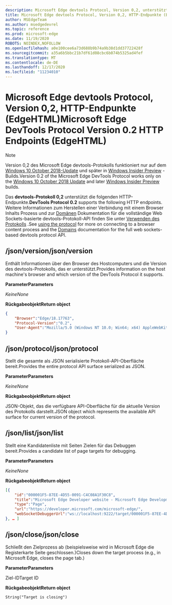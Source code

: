 ```yaml
---
description: Microsoft Edge devtools Protocol, Version 0,2, unterstützt die folgenden HTTP-Endpunkte.
title: Microsoft Edge devtools Protocol, Version 0,2, HTTP-Endpunkte (EdgeHTML)
author: MSEdgeTeam
ms.author: msedgedevrel
ms.topic: reference
ms.prod: microsoft-edge
ms.date: 11/19/2020
ROBOTS: NOINDEX,NOFOLLOW
ms.openlocfilehash: a0e100cee6a73d688b9b74a9b38d1dd37722428f
ms.sourcegitcommit: a35a6b5bbc21b7df61d08cbc6b074b5325ad4fef
ms.translationtype: MT
ms.contentlocale: de-DE
ms.lasthandoff: 12/17/2020
ms.locfileid: "11234010"
---
```

# <span data-ttu-id="2d21c-103">Microsoft Edge devtools Protocol, Version 0,2, HTTP-Endpunkte (EdgeHTML)</span><span class="sxs-lookup"><span data-stu-id="2d21c-103">Microsoft Edge DevTools Protocol Version 0.2 HTTP Endpoints (EdgeHTML)</span></span>  

> [!NOTE]
> <span data-ttu-id="2d21c-104">Version 0,2 des Microsoft Edge devtools-Protokolls funktioniert nur auf dem [Windows 10 October 2018-Update]() und später in [Windows Insider Preview](https://insider.windows.com/en-us/getting-started/) -Builds.</span><span class="sxs-lookup"><span data-stu-id="2d21c-104">Version 0.2 of the Microsoft Edge DevTools Protocol works only on the [Windows 10 October 2018 Update]() and later [Windows Insider Preview](https://insider.windows.com/en-us/getting-started/) builds.</span></span>

<span data-ttu-id="2d21c-105">Das **devtools-Protokoll 0,2** unterstützt die folgenden HTTP-Endpunkte.</span><span class="sxs-lookup"><span data-stu-id="2d21c-105">**DevTools Protocol 0.2** supports the following HTTP endpoints.</span></span> <span data-ttu-id="2d21c-106">Weitere Informationen zum Herstellen einer Verbindung mit einem Browser Inhalts Prozess und zur [Domänen](domains/index.md) Dokumentation für die vollständige Web Sockets-basierte devtools-Protokoll-API finden Sie unter [Verwenden des Protokolls](../index.md#using-the-protocol) .</span><span class="sxs-lookup"><span data-stu-id="2d21c-106">See [using the protocol](../index.md#using-the-protocol) for more on connecting to a browser content process and the [Domains](domains/index.md) documentation for the full web sockets-based devtools protocol API.</span></span>

## <span data-ttu-id="2d21c-107">/json/version</span><span class="sxs-lookup"><span data-stu-id="2d21c-107">/json/version</span></span>
<span data-ttu-id="2d21c-108">Enthält Informationen über den Browser des Hostcomputers und die Version des devtools-Protokolls, das er unterstützt.</span><span class="sxs-lookup"><span data-stu-id="2d21c-108">Provides information on the host machine's browser and which version of the DevTools Protocol it supports.</span></span>

**<span data-ttu-id="2d21c-109">Parameter</span><span class="sxs-lookup"><span data-stu-id="2d21c-109">Parameters</span></span>**

*<span data-ttu-id="2d21c-110">Keine</span><span class="sxs-lookup"><span data-stu-id="2d21c-110">None</span></span>*

**<span data-ttu-id="2d21c-111">Rückgabeobjekt</span><span class="sxs-lookup"><span data-stu-id="2d21c-111">Return object</span></span>**

```json
{
    "Browser":"Edge/18.17763",
    "Protocol-Version":"0.2",
    "User-Agent":"Mozilla/5.0 (Windows NT 10.0; Win64; x64) AppleWebKit/537.36 (KHTML, like Gecko) Chrome/64.0.3282.140 Safari/537.36 Edge/18.17763"
}
```

## <span data-ttu-id="2d21c-112">/json/protocol</span><span class="sxs-lookup"><span data-stu-id="2d21c-112">/json/protocol</span></span>

<span data-ttu-id="2d21c-113">Stellt die gesamte als JSON serialisierte Protokoll-API-Oberfläche bereit.</span><span class="sxs-lookup"><span data-stu-id="2d21c-113">Provides the entire protocol API surface serialized as JSON.</span></span>

**<span data-ttu-id="2d21c-114">Parameter</span><span class="sxs-lookup"><span data-stu-id="2d21c-114">Parameters</span></span>**

*<span data-ttu-id="2d21c-115">Keine</span><span class="sxs-lookup"><span data-stu-id="2d21c-115">None</span></span>*

**<span data-ttu-id="2d21c-116">Rückgabeobjekt</span><span class="sxs-lookup"><span data-stu-id="2d21c-116">Return object</span></span>**

<span data-ttu-id="2d21c-117">JSON-Objekt, das die verfügbare API-Oberfläche für die aktuelle Version des Protokolls darstellt.</span><span class="sxs-lookup"><span data-stu-id="2d21c-117">JSON object which represents the available API surface for current version of the protocol.</span></span>

## <span data-ttu-id="2d21c-118">/json/list</span><span class="sxs-lookup"><span data-stu-id="2d21c-118">/json/list</span></span>

<span data-ttu-id="2d21c-119">Stellt eine Kandidatenliste mit Seiten Zielen für das Debuggen bereit.</span><span class="sxs-lookup"><span data-stu-id="2d21c-119">Provides a candidate list of page targets for debugging.</span></span>

**<span data-ttu-id="2d21c-120">Parameter</span><span class="sxs-lookup"><span data-stu-id="2d21c-120">Parameters</span></span>**

*<span data-ttu-id="2d21c-121">Keine</span><span class="sxs-lookup"><span data-stu-id="2d21c-121">None</span></span>*

**<span data-ttu-id="2d21c-122">Rückgabeobjekt</span><span class="sxs-lookup"><span data-stu-id="2d21c-122">Return object</span></span>**

```json
[{
    "id":"000001F5-87EE-4D55-0091-C4C08A1F30C8",
    "title":"Microsoft Edge Developer website - Microsoft Edge Development",
    "type":"Page",
    "url":"https://developer.microsoft.com/microsoft-edge/",
    "webSocketDebuggerUrl":"ws://localhost:9222/target/000001F5-87EE-4D55-0091-C4C08A1F30C8"
}, … ]
```

## <span data-ttu-id="2d21c-123">/json/close</span><span class="sxs-lookup"><span data-stu-id="2d21c-123">/json/close</span></span>

<span data-ttu-id="2d21c-124">Schließt den Zielprozess ab (beispielsweise wird in Microsoft Edge die Registerkarte Seite geschlossen.)</span><span class="sxs-lookup"><span data-stu-id="2d21c-124">Closes down the target process (e.g., in Microsoft Edge, closes the page tab.)</span></span>

**<span data-ttu-id="2d21c-125">Parameter</span><span class="sxs-lookup"><span data-stu-id="2d21c-125">Parameters</span></span>**

<span data-ttu-id="2d21c-126">Ziel-ID</span><span class="sxs-lookup"><span data-stu-id="2d21c-126">Target ID</span></span> 

**<span data-ttu-id="2d21c-127">Rückgabeobjekt</span><span class="sxs-lookup"><span data-stu-id="2d21c-127">Return object</span></span>**

```
String("Target is closing")
```
